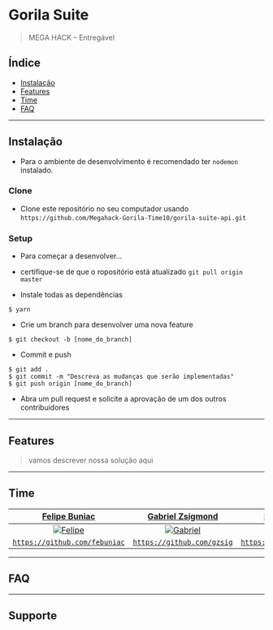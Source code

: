 # Gorila Suite

> MEGA HACK – Entregável


## Índice

- [Instalação](#instalação)
- [Features](#features)
- [Time](#time)
- [FAQ](#faq)

---

## Instalação

- Para o ambiente de desenvolvimento é recomendado ter  `nodemon` instalado.

### Clone

- Clone este repositório no seu computador usando `https://github.com/Megahack-Gorila-Time10/gorila-suite-api.git`

### Setup

- Para começar a desenvolver...

- certifique-se de que o ropositório está atualizado `git pull origin master`

- Instale todas as dependências

```shell
$ yarn
```

- Crie um branch para desenvolver uma nova feature
```shell
$ git checkout -b [nome_do_branch]
```

- Commit e push 
```shell
$ git add .
$ git commit -m "Descreva as mudanças que serão implementadas"
$ git push origin [nome_do_branch]
```

- Abra um pull request e solicite a aprovação de um dos outros contribuidores
---

## Features

> vamos descrever nossa solução aqui

---

## Time


| <a href="https://www.linkedin.com/in/felipebuniac/" target="_blank">**Felipe Buniac**</a> | <a href="https://www.linkedin.com/in/gzsig/" target="_blank">**Gabriel Zsigmond**</a> | <a href="https://www.linkedin.com/in/matheusdmd/" target="_blank">**Matheus Marotzke**</a> |
| :---: |:---:| :---:|
| [![Felipe](https://avatars0.githubusercontent.com/u/11540140?s=460&u=d9f0b50572450a5b7418f4381584b3b5c487bc4b&v=4s=100)]()    | [![Gabriel](https://avatars0.githubusercontent.com/u/45796046?s=460&u=0c756f32e5b3554fc112a7713b6421ba8e4edac0&v=4&s=100)]() | [![Matheus](https://avatars3.githubusercontent.com/u/11445689?s=460&u=15f9cb77220720df6aa502dd104283fde38715fb&v=4s=100)]()  |
| <a href="https://github.com/febuniac" target="_blank">`https://github.com/febuniac`</a> | <a href="https://github.com/gzsig" target="_blank">`https://github.com/gzsig`</a> | <a href="https://github.com/MatheusDMD" target="_blank">`https://github.com/MatheusDMD`</a> |

---

## FAQ


---

## Supporte


